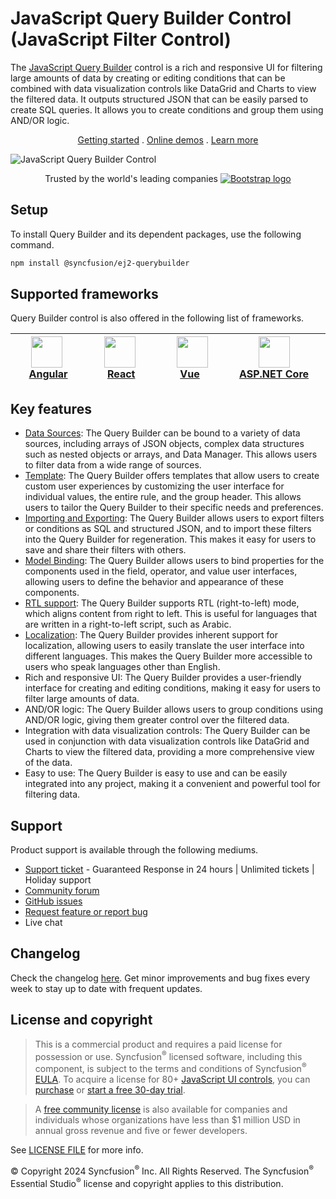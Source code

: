 # JavaScript Query Builder Control (JavaScript Filter Control)

The [JavaScript Query Builder](https://www.syncfusion.com/javascript-ui-controls/js-query-builder?utm_source=npm&utm_medium=listing&utm_campaign=javascript-query-builder-npm) control is a rich and responsive UI for filtering large amounts of data by creating or editing conditions that can be combined with data visualization controls like DataGrid and Charts to view the filtered data. It outputs structured JSON that can be easily parsed to create SQL queries. It allows you to create conditions and group them using AND/OR logic.

<p align="center">
    <a href="https://ej2.syncfusion.com/documentation/query-builder/getting-started/?utm_source=npm&utm_medium=listing&utm_campaign=javascript-query-builder-npm">Getting started</a> . 
    <a href="https://ej2.syncfusion.com/demos/?utm_source=npm&utm_medium=listing&utm_campaign=javascript-query-builder-npm#/fluent2/query-builder/default.html">Online demos</a> . 
    <a href="https://www.syncfusion.com/javascript-ui-controls/js-query-builder?utm_source=npm&utm_medium=listing&utm_campaign=javascript-query-builder-npm">Learn more</a>
</p>

![JavaScript Query Builder Control](https://raw.githubusercontent.com/SyncfusionExamples/nuget-img/master/javascript/javascript-query-builder.png)

<p align="center">
Trusted by the world's leading companies
  <a href="https://www.syncfusion.com">
    <img src="https://raw.githubusercontent.com/SyncfusionExamples/nuget-img/master/syncfusion/syncfusion-trusted-companies.webp" alt="Bootstrap logo">
  </a>
</p>

## Setup

To install Query Builder and its dependent packages, use the following command.

```sh
npm install @syncfusion/ej2-querybuilder
```

## Supported frameworks

Query Builder control is also offered in the following list of frameworks.

| [<img src="https://ej2.syncfusion.com/github/images/angular.svg" height="50" />](https://www.syncfusion.com/angular-ui-components?utm_medium=listing&utm_source=github)<br/>&nbsp;&nbsp;&nbsp;&nbsp;&nbsp;[Angular](https://www.syncfusion.com/angular-ui-components?utm_medium=listing&utm_source=github)&nbsp;&nbsp;&nbsp;&nbsp; | [<img src="https://ej2.syncfusion.com/github/images/react.svg"  height="50" />](https://www.syncfusion.com/react-ui-components?utm_medium=listing&utm_source=github)<br/>&nbsp;&nbsp;&nbsp;&nbsp;&nbsp;&nbsp;&nbsp;[React](https://www.syncfusion.com/react-ui-components?utm_medium=listing&utm_source=github)&nbsp;&nbsp;&nbsp;&nbsp;&nbsp;&nbsp; | [<img src="https://ej2.syncfusion.com/github/images/vue.svg" height="50" />](https://www.syncfusion.com/vue-ui-components?utm_medium=listing&utm_source=github)<br/>&nbsp;&nbsp;&nbsp;&nbsp;&nbsp;&nbsp;&nbsp;[Vue](https://www.syncfusion.com/vue-ui-components?utm_medium=listing&utm_source=github)&nbsp;&nbsp;&nbsp;&nbsp;&nbsp;&nbsp;&nbsp;&nbsp;&nbsp; | [<img src="https://ej2.syncfusion.com/github/images/netcore.svg" height="50" />](https://www.syncfusion.com/aspnet-core-ui-controls?utm_medium=listing&utm_source=github)<br/>&nbsp;&nbsp;[ASP.NET&nbsp;Core](https://www.syncfusion.com/aspnet-core-ui-controls?utm_medium=listing&utm_source=github)&nbsp;&nbsp; | [<img src="https://ej2.syncfusion.com/github/images/netmvc.svg" height="50" />](https://www.syncfusion.com/aspnet-mvc-ui-controls?utm_medium=listing&utm_source=github)<br/>&nbsp;&nbsp;[ASP.NET&nbsp;MVC](https://www.syncfusion.com/aspnet-mvc-ui-controls?utm_medium=listing&utm_source=github)&nbsp;&nbsp; | 
| :-----: | :-----: | :-----: | :-----: | :-----: |

## Key features

* [Data Sources](https://ej2.syncfusion.com/documentation/query-builder/data-binding): The Query Builder can be bound to a variety of data sources, including arrays of JSON objects, complex data structures such as nested objects or arrays, and Data Manager. This allows users to filter data from a wide range of sources.
* [Template](https://ej2.syncfusion.com/documentation/query-builder/templates): The Query Builder offers templates that allow users to create custom user experiences by customizing the user interface for individual values, the entire rule, and the group header. This allows users to tailor the Query Builder to their specific needs and preferences.
* [Importing and Exporting](https://ej2.syncfusion.com/documentation/query-builder/import-export): The Query Builder allows users to export filters or conditions as SQL and structured JSON, and to import these filters into the Query Builder for regeneration. This makes it easy for users to save and share their filters with others.
* [Model Binding](https://ej2.syncfusion.com/documentation/query-builder/model-binding):  The Query Builder allows users to bind properties for the components used in the field, operator, and value user interfaces, allowing users to define the behavior and appearance of these components.
* [RTL support](https://ej2.syncfusion.com/documentation/query-builder/how-to/rtl): The Query Builder supports RTL (right-to-left) mode, which aligns content from right to left. This is useful for languages that are written in a right-to-left script, such as Arabic.
* [Localization](https://ej2.syncfusion.com/documentation/query-builder/global-local): The Query Builder provides inherent support for localization, allowing users to easily translate the user interface into different languages. This makes the Query Builder more accessible to users who speak languages other than English.
* Rich and responsive UI: The Query Builder provides a user-friendly interface for creating and editing conditions, making it easy for users to filter large amounts of data.
* AND/OR logic: The Query Builder allows users to group conditions using AND/OR logic, giving them greater control over the filtered data.
* Integration with data visualization controls: The Query Builder can be used in conjunction with data visualization controls like DataGrid and Charts to view the filtered data, providing a more comprehensive view of the data.
* Easy to use: The Query Builder is easy to use and can be easily integrated into any project, making it a convenient and powerful tool for filtering data.

## Support

Product support is available through the following mediums.

* [Support ticket](https://support.syncfusion.com/support/tickets/create) - Guaranteed Response in 24 hours | Unlimited tickets | Holiday support
* [Community forum](https://www.syncfusion.com/forums/essential-js2?utm_source=npm&utm_medium=listing&utm_campaign=javascript-query-builder-npm)
* [GitHub issues](https://github.com/syncfusion/ej2-javascript-ui-controls/issues/new)
* [Request feature or report bug](https://www.syncfusion.com/feedback/javascript?utm_source=npm&utm_medium=listing&utm_campaign=javascript-query-builder-npm)
* Live chat

## Changelog

Check the changelog [here](https://github.com/syncfusion/ej2-javascript-ui-controls/blob/master/controls/querybuilder/CHANGELOG.md?utm_source=npm&utm_medium=listing&utm_campaign=javascript-query-builder-npm). Get minor improvements and bug fixes every week to stay up to date with frequent updates.

## License and copyright

> This is a commercial product and requires a paid license for possession or use. Syncfusion<sup>®</sup> licensed software, including this component, is subject to the terms and conditions of Syncfusion<sup>®</sup> [EULA](https://www.syncfusion.com/eula/es/). To acquire a license for 80+ [JavaScript UI controls](https://www.syncfusion.com/javascript-ui-controls), you can [purchase](https://www.syncfusion.com/sales/products) or [start a free 30-day trial](https://www.syncfusion.com/account/manage-trials/start-trials).

> A [free community license](https://www.syncfusion.com/products/communitylicense) is also available for companies and individuals whose organizations have less than $1 million USD in annual gross revenue and five or fewer developers.

See [LICENSE FILE](https://github.com/syncfusion/ej2-javascript-ui-controls/blob/master/license?utm_source=npm&utm_medium=listing&utm_campaign=javascript-query-builder-npm) for more info.

© Copyright 2024 Syncfusion<sup>®</sup> Inc. All Rights Reserved. The Syncfusion<sup>®</sup> Essential Studio<sup>®</sup> license and copyright applies to this distribution.